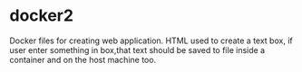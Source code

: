 # docker2
Docker files for creating web application. HTML used to create a text box, if user enter something in box,that text should be saved to file inside a container and on the host machine too.
